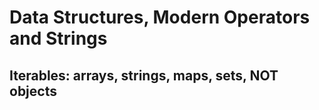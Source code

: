 # Data Structures, Modern Operators and Strings

## Iterables: arrays, strings, maps, sets, NOT objects

